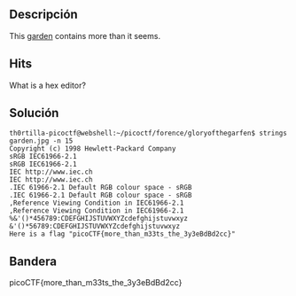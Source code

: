 ## Descripción 
This [garden](https://jupiter.challenges.picoctf.org/static/d0e1ffb10fc0017c6a82c57900f3ffe3/garden.jpg) contains more than it seems.

## Hits
What is a hex editor?

## Solución
```
th0rtilla-picoctf@webshell:~/picoctf/forence/gloryofthegarfen$ strings garden.jpg -n 15
Copyright (c) 1998 Hewlett-Packard Company
sRGB IEC61966-2.1
sRGB IEC61966-2.1
IEC http://www.iec.ch
IEC http://www.iec.ch
.IEC 61966-2.1 Default RGB colour space - sRGB
.IEC 61966-2.1 Default RGB colour space - sRGB
,Reference Viewing Condition in IEC61966-2.1
,Reference Viewing Condition in IEC61966-2.1
%&'()*456789:CDEFGHIJSTUVWXYZcdefghijstuvwxyz
&'()*56789:CDEFGHIJSTUVWXYZcdefghijstuvwxyz
Here is a flag "picoCTF{more_than_m33ts_the_3y3eBdBd2cc}"
```

## Bandera
picoCTF{more_than_m33ts_the_3y3eBdBd2cc}